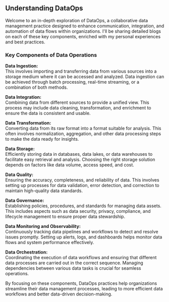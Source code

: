 ## Understanding DataOps

Welcome to an in-depth exploration of DataOps, a collaborative data management practice designed to enhance communication, integration, and automation of data flows within organizations. I'll be sharing detailed blogs on each of these key components, enriched with my personal experiences and best practices.

### Key Components of Data Operations

**Data Ingestion:**  
This involves importing and transferring data from various sources into a storage medium where it can be accessed and analyzed. Data ingestion can be achieved through batch processing, real-time streaming, or a combination of both methods.

**Data Integration:**  
Combining data from different sources to provide a unified view. This process may include data cleaning, transformation, and enrichment to ensure the data is consistent and usable.

**Data Transformation:**  
Converting data from its raw format into a format suitable for analysis. This often involves normalization, aggregation, and other data processing steps to make the data ready for insights.

**Data Storage:**  
Efficiently storing data in databases, data lakes, or data warehouses to facilitate easy retrieval and analysis. Choosing the right storage solution depends on factors like data volume, access speed, and cost.

**Data Quality:**  
Ensuring the accuracy, completeness, and reliability of data. This involves setting up processes for data validation, error detection, and correction to maintain high-quality data standards.

**Data Governance:**  
Establishing policies, procedures, and standards for managing data assets. This includes aspects such as data security, privacy, compliance, and lifecycle management to ensure proper data stewardship.

**Data Monitoring and Observability:**  
Continuously tracking data pipelines and workflows to detect and resolve issues promptly. Setting up alerts, logs, and dashboards helps monitor data flows and system performance effectively.

**Data Orchestration:**  
Coordinating the execution of data workflows and ensuring that different data processes are carried out in the correct sequence. Managing dependencies between various data tasks is crucial for seamless operations.

By focusing on these components, DataOps practices help organizations streamline their data management processes, leading to more efficient data workflows and better data-driven decision-making.
